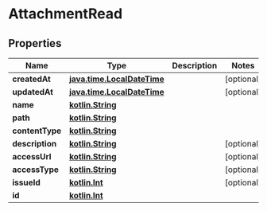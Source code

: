 # AttachmentRead

## Properties
Name | Type | Description | Notes
------------ | ------------- | ------------- | -------------
**createdAt** | [**java.time.LocalDateTime**](java.time.LocalDateTime.md) |  |  [optional]
**updatedAt** | [**java.time.LocalDateTime**](java.time.LocalDateTime.md) |  |  [optional]
**name** | [**kotlin.String**](.md) |  | 
**path** | [**kotlin.String**](.md) |  | 
**contentType** | [**kotlin.String**](.md) |  | 
**description** | [**kotlin.String**](.md) |  |  [optional]
**accessUrl** | [**kotlin.String**](.md) |  |  [optional]
**accessType** | [**kotlin.String**](.md) |  |  [optional]
**issueId** | [**kotlin.Int**](.md) |  |  [optional]
**id** | [**kotlin.Int**](.md) |  | 
